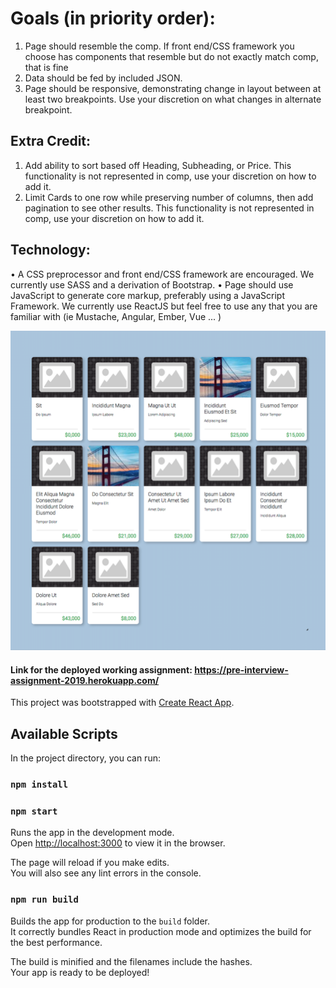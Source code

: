 # Goals (in priority order):
1. Page should resemble the comp. If front end/CSS framework you choose has components that resemble but do not exactly match comp, that is fine
2. Data should be fed by included JSON.
3. Page should be responsive, demonstrating change in layout between at least two
breakpoints. Use your discretion on what changes in alternate breakpoint.

## Extra Credit:
1. Add ability to sort based off Heading, Subheading, or Price. This functionality is not represented in comp, use your discretion on how to add it.
2. Limit Cards to one row while preserving number of columns, then add pagination to see other results. This functionality is not represented in comp, use your discretion on how to add it.

## Technology:
• A CSS preprocessor and front end/CSS framework are encouraged. We currently use SASS and a derivation of Bootstrap.
• Page should use JavaScript to generate core markup, preferably using a JavaScript Framework. We currently use ReactJS but feel free to use any that you are familiar with (ie Mustache, Angular, Ember, Vue ... )

![Alt text](/public/pre-assignment.png?raw=true "Optional Title")


#### Link for the deployed working assignment: https://pre-interview-assignment-2019.herokuapp.com/


This project was bootstrapped with [Create React App](https://github.com/facebook/create-react-app).

## Available Scripts

In the project directory, you can run:
### `npm install`
### `npm start`

Runs the app in the development mode.<br>
Open [http://localhost:3000](http://localhost:3000) to view it in the browser.

The page will reload if you make edits.<br>
You will also see any lint errors in the console.

### `npm run build`

Builds the app for production to the `build` folder.<br>
It correctly bundles React in production mode and optimizes the build for the best performance.

The build is minified and the filenames include the hashes.<br>
Your app is ready to be deployed!
